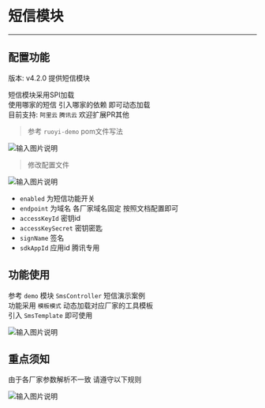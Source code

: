 # 短信模块
- - -
## 配置功能

版本: v4.2.0 提供短信模块

短信模块采用SPI加载<br>
使用哪家的短信 引入哪家的依赖 即可动态加载<br>
目前支持: `阿里云` `腾讯云` 欢迎扩展PR其他

> 参考 `ruoyi-demo` pom文件写法

![输入图片说明](https://foruda.gitee.com/images/1678979157797419426/cc9b7444_1766278.png "屏幕截图")

> 修改配置文件

![输入图片说明](https://foruda.gitee.com/images/1678979163029635375/e5fd6e20_1766278.png "屏幕截图")

* `enabled` 为短信功能开关
* `endpoint` 为域名 各厂家域名固定 按照文档配置即可
* `accessKeyId` 密钥id
* `accessKeySecret` 密钥密匙
* `signName` 签名
* `sdkAppId` 应用id 腾讯专用

## 功能使用

参考 `demo` 模块 `SmsController` 短信演示案例<br>
功能采用 `模板模式` 动态加载对应厂家的工具模板<br>
引入 `SmsTemplate` 即可使用

![输入图片说明](https://foruda.gitee.com/images/1678979168699323982/e9301e84_1766278.png "屏幕截图")

## 重点须知

由于各厂家参数解析不一致 请遵守以下规则

![输入图片说明](https://foruda.gitee.com/images/1678979172581090456/ac1f10e8_1766278.png "屏幕截图")
